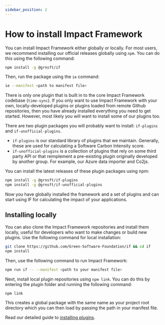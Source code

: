 ```yaml
---
sidebar_position: 2
---
```


# How to install Impact Framework

You can install Impact Framework either globally or locally. For most users, we recommend installing our official releases globally using `npm`. You can do this using the following command:

```sh
npm install -g @grnsft/if
```

Then, run the package using the `ie` command:

```sh
ie --manifest <path to manifest file> 
```

There is only one plugin that is built in to the core Impact Framework codebase (`time-sync`). If you only want to use Impact Framework with your own, locally-developed plugins or plugins loaded from remote Github repositories, then you have already installed everything you need to get started. However, most likely you will want to install some of our plugins too.

There are two plugin packages you will probably want to install: `if-plugins` and `if-unofficial-plugins`. 
- `if-plugins` is our standard library of plugins that we maintain. Generally, these are used for calculating a Software Carbon Intensity score.
- `if-unofficial-plugins` is a collection of plugins that rely on some third party API or that reimplement a pre-existing plugin originally developed by another group. For example, our Azure data importer and Co2js.

You can install the latest releases of these plugin packages using npm:

```sh
npm install -g @grnsft/if-plugins
npm install -g @grnsft/if-unofficial-plugins
```

Now you have globally installed the framework and a set of plugins and can start using IF for calculating the impact of your applications.


## Installing locally

You can also clone the Impact Framework repositories and install them locally, useful for developers who want to make changes or build new plugins. Use the following command for local installation:

```sh
git clone https://github.com/Green-Software-Foundation/if && cd if
npm install
```

Then, use the following command to run Impact Framework:

```sh
npm run if -- --manifest <path to your manifest file>
```

Next, install local plugin repositories using `npm link`. You can do this by entering the plugin folder and running the following command:

```sh
npm link
```

This creates a global package with the same name as your project root directory which you can then load by passing the path in your manifest file.

Read our detailed guide to [installing plugins](./how-to-import-plugins.md).
